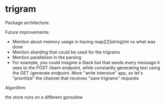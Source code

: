 # trigram

Package architecture:

Future improvements:
- Mention about memory usage in having map([2]string)int vs what was done
- Mention sharding that could be used for the trigrams
- Mention parallelism in the parsing
- For example, you could imagine a Slack bot that sends every message it sees to the POST /learn endpoint, while constantly generating text using the GET /generate endpoint. More "write intensive" app, so let's "prioritize" the channel that receives "save trigrams" requests

Algorithm:

the store runs on a different goroutine